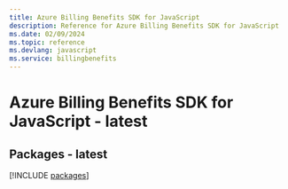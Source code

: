 ```yaml
---
title: Azure Billing Benefits SDK for JavaScript
description: Reference for Azure Billing Benefits SDK for JavaScript
ms.date: 02/09/2024
ms.topic: reference
ms.devlang: javascript
ms.service: billingbenefits
---
```

# Azure Billing Benefits SDK for JavaScript - latest
## Packages - latest
[!INCLUDE [packages](billing-benefits-index.md)]